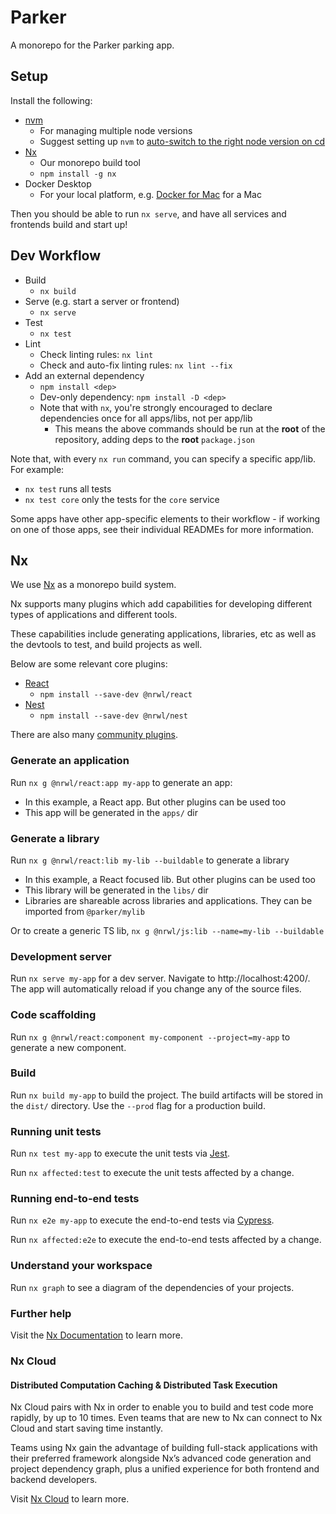 # Parker

A monorepo for the Parker parking app.

## Setup

Install the following:
* [nvm](https://github.com/nvm-sh/nvm)
  * For managing multiple node versions
  * Suggest setting up `nvm` to [auto-switch to the right node version on cd](https://github.com/nvm-sh/nvm#deeper-shell-integration)
* [Nx](https://nx.dev)
  * Our monorepo build tool
  * `npm install -g nx`
* Docker Desktop
  * For your local platform, e.g. [Docker for Mac](https://docs.docker.com/desktop/install/mac-install/) for a Mac

Then you should be able to run `nx serve`, and have all services and frontends build and start up!

## Dev Workflow

* Build
  * `nx build`
* Serve (e.g. start a server or frontend)
  * `nx serve`
* Test
  * `nx test`
* Lint
  * Check linting rules: `nx lint`
  * Check and auto-fix linting rules: `nx lint --fix`
* Add an external dependency
  * `npm install <dep>`
  * Dev-only dependency: `npm install -D <dep>`
  * Note that with `nx`, you're strongly encouraged to declare dependencies once for all apps/libs, not per app/lib
    * This means the above commands should be run at the **root** of the repository, adding deps to the **root** `package.json`

Note that, with every `nx run` command, you can specify a specific app/lib. For example:
* `nx test` runs all tests
* `nx test core` only the tests for the `core` service

Some apps have other app-specific elements to their workflow - if working on one of those apps, see their individual READMEs for more information.

## Nx

We use [Nx](https://nx.dev) as a monorepo build system.

Nx supports many plugins which add capabilities for developing different types of applications and different tools.

These capabilities include generating applications, libraries, etc as well as the devtools to test, and build projects as well.

Below are some relevant core plugins:

- [React](https://reactjs.org)
  - `npm install --save-dev @nrwl/react`
- [Nest](https://nestjs.com)
  - `npm install --save-dev @nrwl/nest`

There are also many [community plugins](https://nx.dev/community).

### Generate an application

Run `nx g @nrwl/react:app my-app` to generate an app:
- In this example, a React app. But other plugins can be used too
- This app will be generated in the `apps/` dir

### Generate a library

Run `nx g @nrwl/react:lib my-lib --buildable` to generate a library
- In this example, a React focused lib. But other plugins can be used too
- This library will be generated in the `libs/` dir
- Libraries are shareable across libraries and applications. They can be imported from `@parker/mylib`

Or to create a generic TS lib, `nx g @nrwl/js:lib --name=my-lib --buildable`

### Development server

Run `nx serve my-app` for a dev server. Navigate to http://localhost:4200/. The app will automatically reload if you change any of the source files.

### Code scaffolding

Run `nx g @nrwl/react:component my-component --project=my-app` to generate a new component.

### Build

Run `nx build my-app` to build the project. The build artifacts will be stored in the `dist/` directory. Use the `--prod` flag for a production build.

### Running unit tests

Run `nx test my-app` to execute the unit tests via [Jest](https://jestjs.io).

Run `nx affected:test` to execute the unit tests affected by a change.

### Running end-to-end tests

Run `nx e2e my-app` to execute the end-to-end tests via [Cypress](https://www.cypress.io).

Run `nx affected:e2e` to execute the end-to-end tests affected by a change.

### Understand your workspace

Run `nx graph` to see a diagram of the dependencies of your projects.

### Further help

Visit the [Nx Documentation](https://nx.dev) to learn more.

### Nx Cloud

#### Distributed Computation Caching & Distributed Task Execution

Nx Cloud pairs with Nx in order to enable you to build and test code more rapidly, by up to 10 times. Even teams that are new to Nx can connect to Nx Cloud and start saving time instantly.

Teams using Nx gain the advantage of building full-stack applications with their preferred framework alongside Nx’s advanced code generation and project dependency graph, plus a unified experience for both frontend and backend developers.

Visit [Nx Cloud](https://nx.app/) to learn more.
